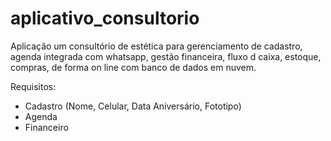 # aplicativo_consultorio

Aplicação um consultório de estética para gerenciamento de cadastro, agenda integrada com whatsapp, gestão financeira, fluxo d caixa, estoque, compras, de forma on line com banco de dados em nuvem.


Requisitos:
  -  Cadastro (Nome, Celular, Data Aniversário, Fototipo)      
  -  Agenda
  -  Financeiro

